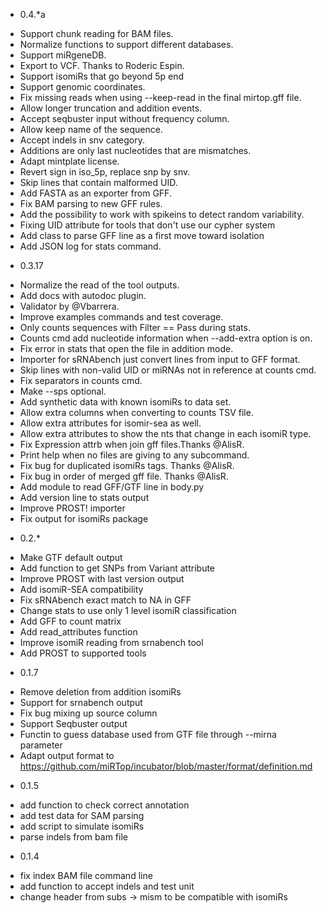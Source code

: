 - 0.4.*a

 * Support chunk reading for BAM files.
 * Normalize functions to support different databases.
 * Support miRgeneDB.
 * Export to VCF. Thanks to Roderic Espin.
 * Support isomiRs that go beyond 5p end
 * Support genomic coordinates.
 * Fix missing reads when using --keep-read in the final mirtop.gff file.
 * Allow longer truncation and addition events.
 * Accept seqbuster input without frequency column.
 * Allow keep name of the sequence.
 * Accept indels in snv category.
 * Additions are only last nucleotides that are mismatches.
 * Adapt mintplate license.
 * Revert sign in iso_5p, replace snp by snv.
 * Skip lines that contain malformed UID.
 * Add FASTA as an exporter from GFF.
 * Fix BAM parsing to new GFF rules.
 * Add the possibility to work with spikeins to detect random variability.
 * Fixing UID attribute for tools that don't use our cypher system
 * Add class to parse GFF line as a first move toward isolation
 * Add JSON log for stats command.

- 0.3.17
 * Normalize the read of the tool outputs.
 * Add docs with autodoc plugin.
 * Validator by @Vbarrera.
 * Improve examples commands and test coverage.
 * Only counts sequences with Filter == Pass during stats.
 * Counts cmd add nucleotide information when --add-extra option is on.
 * Fix error in stats that open the file in addition mode.
 * Importer for sRNAbench just convert lines from input to GFF format.
 * Skip lines with non-valid UID or miRNAs not in reference at counts cmd.
 * Fix separators in counts cmd.
 * Make --sps optional.
 * Add synthetic data with known isomiRs to data set.
 * Allow extra columns when converting to counts TSV file.
 * Allow extra attributes for isomir-sea as well.
 * Allow extra attributes to show the nts
   that change in each isomiR type.
 * Fix Expression attrb when join gff files.Thanks @AlisR.
 * Print help when no files are giving to any subcommand.
 * Fix bug for duplicated isomiRs tags. Thanks @AlisR.
 * Fix bug in order of merged gff file. Thanks @AlisR.
 * Add module to read GFF/GTF line in body.py
 * Add version line to stats output
 * Improve PROST! importer
 * Fix output for isomiRs package

- 0.2.*

 * Make GTF default output
 * Add function to get SNPs from Variant attribute
 * Improve PROST with last version output
 * Add isomiR-SEA compatibility
 * Fix sRNAbench exact match to NA in GFF
 * Change stats to use only 1 level isomiR classification
 * Add GFF to count matrix
 * Add read_attributes function
 * Improve isomiR reading from srnabench tool
 * Add PROST to supported tools

- 0.1.7

 * Remove deletion from addition isomiRs
 * Support for srnabench output
 * Fix bug mixing up source column
 * Support Seqbuster output
 * Functin to guess database used from GTF file through --mirna parameter
 * Adapt output format to https://github.com/miRTop/incubator/blob/master/format/definition.md

- 0.1.5

 * add function to check correct annotation
 * add test data for SAM parsing
 * add script to simulate isomiRs
 * parse indels from bam file

- 0.1.4

 * fix index BAM file command line
 * add function to accept indels and test unit
 * change header from subs -> mism to be compatible with isomiRs
